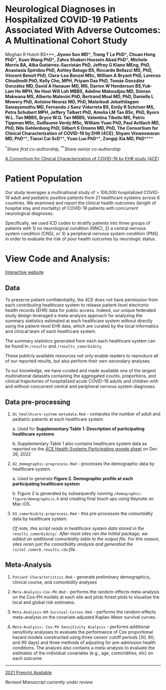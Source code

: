 # Neurological Diagnoses in Hospitalized COVID-19 Patients Associated With Adverse Outcomes: A Multinational Cohort Study

Meghan R Hutch BS**\***, Jiyeon Son MD**\***, Trang T Le PhD**\***, Chuan Hong PhD**\***, Xuan Wang PhD**\***, Zahra Shakeri Hossein Abad PhD**\***, Michele Morris BA, Alba Gutiérrez-Sacristán PhD, Jeffrey G Klann MEng, PhD, Anastasia Spiridou PhD, Ashley Batugo BS, Riccardo Bellazzi MS, PhD, Vincent Benoit PhD, Clara-Lea Bonzel MSc, William A Bryant PhD, Lorenzo Chiudinelli PhD, Kelly Cho, MPH, Priyam Das PhD, Tomás González González MD, David A Hanauer MD, MS, Darren W Henderson BS,Yuk-Lam Ho MPH, Ne Hooi Will Loh MBBS, Adeline Makoudjou MD, Simran Makwana MS, Alberto Malovini PhD, Bertrand Moal MD, PhD, Danielle L Mowery PhD, Antoine Neuraz MD, PhD, Malarkodi Jebathilagam Samayamuthu MD, Fernando J Sanz Vidorreta BS, Emily R Schriver MS, Petra Schubert MPH, Jeffery Talbert PhD, Amelia LM Tan BSc, PhD, Byorn W.L. Tan MBBS, Bryce W.Q. Tan MBBS, Valentina Tibollo MS, Patric Tippman MSc, Guillaume Verdy MSc, William Yuan PhD, Paul Avillach MD, PhD, Nils Gehlenborg PhD, Gilbert S Omenn MD, PhD, The Consortium for Clinical Characterization of COVID-19 by EHR (4CE), Shyam Visweswaran MD, PhD**\*\***, Tianxi Cai ScD**\*\***, Yuan Luo PhD**\*\***, Zongqi Xia MD, PhD**\*\***

$^{*}$*Share first co-authorship,* $^{**}$*Share senior co-authorship*

[A Consortium for Clinical Characterization of COVID-19 by EHR study (4CE)](https://covidclinical.net/)

# **Patient Population**

Our study leverages a multinational study of \> 106,000 hospitalized COVID-19 adult and pediatric positive patients from 21 healthcare systems across 6 countries. We examined and report the clinical health outcomes (length of hospital stay and mortality) of COVID-19 patients with concurrent neurological diagnoses.

Specifically, we used ICD codes to stratify patients into three groups of patients with 1) no neurological condition (NNC), 2) a central nervous system condition (CNS), or 3) a peripheral nervous system condition (PNS) in order to evaluate the risk of poor health outcomes by neurologic status.

# **View Code and Analysis:**

[Interactive website](https://covidclinical.github.io/Phase2.1NeuroAnalysis/)

## **Data**

To preserve patient confidentiality, the 4CE does not have permission from each contributing healthcare system to release patient-level electronic health records (EHR) data for public access. Indeed, our unique federated study design leveraged a meta-analysis approach for analyzing the summary statistics estimated at each healthcare system without directly using the patient-level EHR data, which are curated by the local informatics and clinical team of each healthcare system.

The summary statistics generated from each each healthcare system can be found in `/results` and `/results_comorbidity`.

These publicly available resources not only enable readers to reproduce all of our reported results, but also perform their own secondary analyses.

To our knowledge, we have curated and made available one of the largest multinational datasets containing the aggregated counts, proportions, and clinical trajectories of hospitalized acute COVID-19 adults and children with and without concurrent central and peripheral nervous system diagnoses.

## **Data pre-processing**

1.  `01_healthcare-system-metadata.Rmd` - computes the number of adult and pediatric patients at each healthcare system.

    a\. Used for **Supplementary Table 1. Description of participating healthcare systems**

    b\. Supplementary Table 1 also contains healthcare system data as reported on the [4CE Health Systems Participating google sheet](https://docs.google.com/spreadsheets/d/1Xl9juDBXt86P3xQtsoTaBl2zPl1BIiAG9DI3Rotyqp8/edit#gid=212461777) on Dec 26, 2022

2.  `02_demographic-preprocess.Rmd` - processes the demographic data by healthcare system.

    a\. Used to generate **Figure 2. Demographic profile at each participating healthcare system**

    b\. Figure 2 is generated by subsequently running `/demographic-figure/demographics.R` and creating final touch ups using Keynote on Mac iOS.

3.  `03_comorbidity-preprocess.Rmd` - this pre-processes the comorbidity data by healthcare system.

    *Of note, this script reads in healthcare system data stored in the `results_comorbidity/`. After most sites ran the initital package, we added an additional comorbidity table to the output file. For this reason, sites reran just the comorbidity analysis and generated the `[site]_comorb_results.rda` file.*

## **Meta-Analysis**

1.  `Patient-Characteristics.Rmd` - generate preliminary demographics, clinical course, and comorbidity analyses

2.  `Meta-Analysis-Cox-PH.Rmd` - performs the random-effects meta-analysis on the Cox-PH models at each site and plots forest plots to visualize the local and global risk estimates.

3.  `Meta-Analysis-KM-Survival-Curves.Rmd` - performs the random-effects meta-analysis on the covariate adjusted Kaplan-Meier survival curves.

4.  `Meta-Analysis: Cox-PH Sensitivity Analysis` - performs additional sensitivity analysies to evaluate the performance of Cox proportional hazard models constructed using three censor cutoff periods (30, 60, and 90 days) and three methods of adjusting for pre-admission health conditions. The analysis also contains a meta-analysis to evaluate the estimates of the individual covariates (e.g., age, comoridities, etc) on each outcome.

------------------------------------------------------------------------

[2021 Preprint Available](https://papers.ssrn.com/sol3/papers.cfm?abstract_id=4057133)

*Revised Manuscript currently under review*
